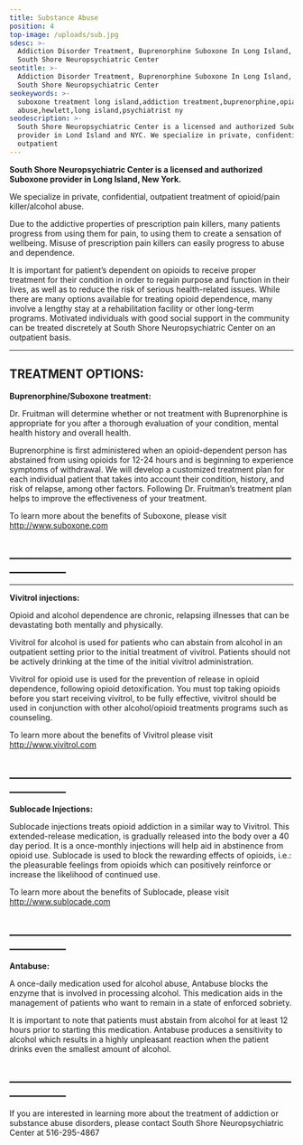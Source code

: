 ```yaml
---
title: Substance Abuse
position: 4
top-image: /uploads/sub.jpg
sdesc: >-
  Addiction Disorder Treatment, Buprenorphine Suboxone In Long Island, Hewlett |
  South Shore Neuropsychiatric Center
seotitle: >-
  Addiction Disorder Treatment, Buprenorphine Suboxone In Long Island, Hewlett |
  South Shore Neuropsychiatric Center
seokeywords: >-
  suboxone treatment long island,addiction treatment,buprenorphine,opiate
  abuse,hewlett,long island,psychiatrist ny
seodescription: >-
  South Shore Neuropsychiatric Center is a licensed and authorized Suboxone
  provider in Lond Island and NYC. We specialize in private, confidential,
  outpatient
---
```

**South Shore Neuropsychiatric Center is a licensed and authorized Suboxone provider in Long Island, New York.**

We specialize in private, confidential, outpatient treatment of opioid/pain killer/alcohol abuse.



Due to the addictive properties of prescription pain killers, many patients progress from using them for pain, to using them to create a sensation of wellbeing. Misuse of prescription pain killers can easily progress to abuse and dependence.



It is important for patient’s dependent on opioids to receive proper treatment for their condition in order to regain purpose and function in their lives, as well as to reduce the risk of serious health-related issues. While there are many options available for treating opioid dependence, many involve a lengthy stay at a rehabilitation facility or other long-term programs. Motivated individuals with good social support in the community can be treated discretely at South Shore Neuropsychiatric Center on an outpatient basis. 

****





## TREATMENT OPTIONS: 

**Buprenorphine/Suboxone treatment:** 

Dr. Fruitman will determine whether or not treatment with Buprenorphine is appropriate for you after a thorough evaluation of your condition, mental health history and overall health. 

Buprenorphine is first administered when an opioid-dependent person has abstained from using opioids for 12-24 hours and is beginning to experience symptoms of withdrawal. We will develop a customized treatment plan for each individual patient that takes into account their condition, history, and risk of relapse, among other factors. Following Dr. Fruitman’s treatment plan helps to improve the effectiveness of your treatment.

To learn more about the benefits of Suboxone, please visit  http://www.suboxone.com

## \_\_\_\_\_\_\_\_\_\_\_\_\_\_\_\_\_\_\_\_\_\_\_\_\_\_\_\_\_\_\_\_\_\_\_\_\_\_\_\_\_\_\_\_\_\_\_\_\_\_\_\_\_\_\_\_\_\_\_\_

****

**Vivitrol injections:**

Opioid and alcohol dependence are chronic, relapsing illnesses that can be devastating both mentally and physically.  

Vivitrol for alcohol is used for patients who can abstain from alcohol in an outpatient setting prior to the initial treatment of vivitrol. Patients should not be actively drinking at the time of the initial vivitrol administration.  

Vivitrol for opioid use is used for the prevention of release in opioid dependence, following opioid detoxification. You must top taking opioids before you start receiving vivitrol, to be fully effective, vivitrol should be used in conjunction with other alcohol/opioid treatments programs such as counseling.   

To learn more about the benefits of Vivitrol please visit  http://www.vivitrol.com

## \_\_\_\_\_\_\_\_\_\_\_\_\_\_\_\_\_\_\_\_\_\_\_\_\_\_\_\_\_\_\_\_\_\_\_\_\_\_\_\_\_\_\_\_\_\_\_\_\_\_\_\_\_\_\_\_\_\_\_\_



**Sublocade Injections:** 

Sublocade injections treats opioid addiction in a similar way to Vivitrol.  This extended-release medication, is gradually released into the body over a 40 day period. It is a once-monthly injections will help aid in abstinence from opioid use. Sublocade is used to block the rewarding effects of opioids, i.e.: the pleasurable feelings from opioids which can positively reinforce or increase the likelihood of continued use. 

To learn more about the benefits of Sublocade, please visit  http://www.sublocade.com

## \_\_\_\_\_\_\_\_\_\_\_\_\_\_\_\_\_\_\_\_\_\_\_\_\_\_\_\_\_\_\_\_\_\_\_\_\_\_\_\_\_\_\_\_\_\_\_\_\_\_\_\_\_\_\_\_\_\_\_\_

**Antabuse:**

A once-daily medication used for alcohol abuse, Antabuse blocks the enzyme that is involved in processing alcohol.  This medication aids in the management of patients who want to remain in a state of enforced sobriety. 

It is important to note that patients must abstain from alcohol for at least 12 hours prior to starting this medication. Antabuse produces a sensitivity to alcohol which results in a highly unpleasant reaction when the patient drinks even the smallest amount of alcohol.

## \_\_\_\_\_\_\_\_\_\_\_\_\_\_\_\_\_\_\_\_\_\_\_\_\_\_\_\_\_\_\_\_\_\_\_\_\_\_\_\_\_\_\_\_\_\_\_\_\_\_\_\_\_\_\_\_\_\_\_\_



If you are interested in learning more about the treatment of addiction or substance abuse disorders, please contact South Shore Neuropsychiatric Center at 516-295-4867
